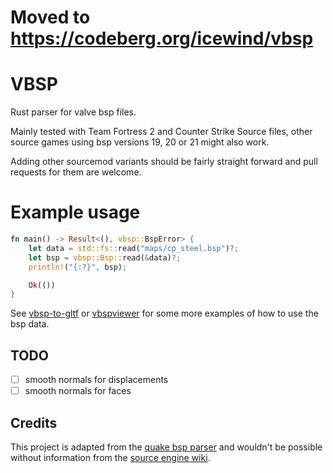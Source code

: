 # Moved to https://codeberg.org/icewind/vbsp

# VBSP

Rust parser for valve bsp files.

Mainly tested with Team Fortress 2 and Counter Strike Source files, other source games using bsp versions 19, 20 or
21 might also work.

Adding other sourcemod variants should be fairly straight forward and pull requests for them are welcome.

# Example usage

```rust
fn main() -> Result<(), vbsp::BspError> {
    let data = std::fs::read("maps/cp_steel.bsp")?;
    let bsp = vbsp::Bsp::read(&data)?;
    println!("{:?}", bsp);

    Ok(())
}
```

See [vbsp-to-gltf](https://github.com/icewind1991/vbsp-to-gltf) or [vbspviewer](https://github.com/icewind1991/vbspview)
for some more examples of how to use the bsp data.

## TODO

- [ ] smooth normals for displacements
- [ ] smooth normals for faces

## Credits

This project is adapted from the [quake bsp parser] and
wouldn't be possible without information from the [source engine wiki].

[quake bsp parser]: https://github.com/Vurich/bsp
[source engine wiki]: https://developer.valvesoftware.com/wiki/Source_BSP_File_Format
